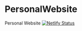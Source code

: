 # PersonalWebsite
Personal Website
[![Netlify Status](https://api.netlify.com/api/v1/badges/d29722e6-8238-4b29-bacd-2ac377108c4c/deploy-status)](https://app.netlify.com/sites/barbaramasinde/deploys)


